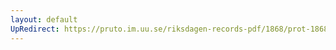 ```yaml
---
layout: default
UpRedirect: https://pruto.im.uu.se/riksdagen-records-pdf/1868/prot-1868--ak--129.pdf
---
```

